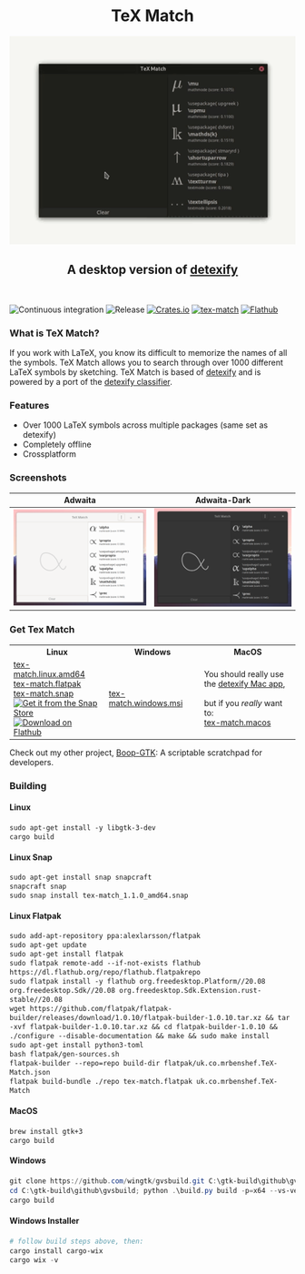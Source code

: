 <h1 align="center">TeX Match</h1>

<p align="center">
  <img src="TeX-Match.gif" width="660px">
</p>

<h2 align="center">A desktop version of <a href="https://detexify.kirelabs.org/classify.html">detexify</a></h2>

<br>

![Continuous integration](https://github.com/zoeyfyi/TeX-Match/workflows/Continuous%20integration/badge.svg)
![Release](https://github.com/zoeyfyi/TeX-Match/workflows/Release/badge.svg?branch=release)
[![Crates.io](https://img.shields.io/crates/v/tex-match)](https://crates.io/crates/tex-match)
[![tex-match](https://snapcraft.io//tex-match/badge.svg)](https://snapcraft.io/tex-match)
[![Flathub](https://img.shields.io/flathub/v/uk.co.mrbenshef.TeX-Match)](https://flathub.org/apps/details/uk.co.mrbenshef.TeX-Match)

### What is TeX Match?

If you work with LaTeX, you know its difficult to memorize the names of all the symbols. TeX Match allows you to search through over 1000 different LaTeX symbols by sketching. TeX Match is based of [detexify](https://detexify.kirelabs.org/classify.html) and is powered by a port of the [detexify classifier](https://github.com/zoeyfyi/detexify-rust).

### Features

- Over 1000 LaTeX symbols across multiple packages (same set as detexify) 
- Completely offline
- Crossplatform

### Screenshots

| Adwaita | Adwaita-Dark |
| :---: | :---: |
| ![light](screenshots/light.png) | ![dark](screenshots/dark.png) |

### Get Tex Match

<table width="100%">
    <tr>
        <th width="33.333%">Linux</th>
        <th width="33.333%">Windows</th>
        <th width="33.333%">MacOS</th>
    </tr>
    <tr>
        <td>
            <a
                href="https://github.com/zoeyfyi/TeX-Match/releases/latest/download/tex-match.linux.amd64">tex-match.linux.amd64</a>
            </br>
            <a
                href="https://github.com/zoeyfyi/TeX-Match/releases/latest/download/tex-match.flatpak">tex-match.flatpak</a>
            </br>
            <a href="https://github.com/zoeyfyi/TeX-Match/releases/latest/download/tex-match.snap">tex-match.snap</a>
            </br>
            <a href="https://snapcraft.io/tex-match"><img
                    src="https://snapcraft.io/static/images/badges/en/snap-store-black.svg"
                    alt="Get it from the Snap Store"></a>
            </br>
            <a href="https://flathub.org/apps/details/uk.co.mrbenshef.TeX-Match"><img width='190'
                    alt='Download on Flathub' src='https://flathub.org/assets/badges/flathub-badge-en.png'></a>
        </td>
        <td>
            <a
                href="https://github.com/zoeyfyi/TeX-Match/releases/latest/download/tex-match.windows.msi">tex-match.windows.msi</a>
        </td>
        <td>
            You should really use the <a href="https://gum.co/detexify">detexify Mac app</a>,
            </br>
            </br>
            but if you <i>really</i> want to:
            </br>
            <a href="https://github.com/zoeyfyi/TeX-Match/releases/latest/download/tex-match.macos">tex-match.macos</a>
        </td>
    </tr>
</table>

Check out my other project, [Boop-GTK](https://github.com/zoeyfyi/Boop-GTK): A scriptable scratchpad for developers.

### Building

#### Linux

```shell
sudo apt-get install -y libgtk-3-dev
cargo build
```

#### Linux Snap

```shell
sudo apt-get install snap snapcraft
snapcraft snap
sudo snap install tex-match_1.1.0_amd64.snap
```

#### Linux Flatpak

```shell
sudo add-apt-repository ppa:alexlarsson/flatpak 
sudo apt-get update 
sudo apt-get install flatpak
sudo flatpak remote-add --if-not-exists flathub https://dl.flathub.org/repo/flathub.flatpakrepo
sudo flatpak install -y flathub org.freedesktop.Platform//20.08 org.freedesktop.Sdk//20.08 org.freedesktop.Sdk.Extension.rust-stable//20.08
wget https://github.com/flatpak/flatpak-builder/releases/download/1.0.10/flatpak-builder-1.0.10.tar.xz && tar -xvf flatpak-builder-1.0.10.tar.xz && cd flatpak-builder-1.0.10 && ./configure --disable-documentation && make && sudo make install
sudo apt-get install python3-toml
bash flatpak/gen-sources.sh
flatpak-builder --repo=repo build-dir flatpak/uk.co.mrbenshef.TeX-Match.json
flatpak build-bundle ./repo tex-match.flatpak uk.co.mrbenshef.TeX-Match
```

#### MacOS

```shell
brew install gtk+3
cargo build
```

#### Windows

```powershell
git clone https://github.com/wingtk/gvsbuild.git C:\gtk-build\github\gvsbuild
cd C:\gtk-build\github\gvsbuild; python .\build.py build -p=x64 --vs-ver=16 --msys-dir=C:\msys64 -k --enable-gi --py-wheel --py-egg gtk3 gdk-pixbuf
cargo build
```

#### Windows Installer

```powershell
# follow build steps above, then:
cargo install cargo-wix 
cargo wix -v
```
